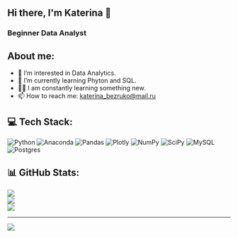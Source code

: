 ## Hi there, I'm Katerina 👋

### Beginner Data Analyst

## About me:

- 👀 I’m interested in Data Analytics.
- 🌱  I’m currently learning Phyton and SQL.
- 👩‍🎓  I am constantly learning something new.
- 📫 How to reach me: katerina_bezruko@mail.ru

## 💻 Tech Stack:
![Python](https://img.shields.io/badge/python-3670A0?style=for-the-badge&logo=python&logoColor=ffdd54) ![Anaconda](https://img.shields.io/badge/Anaconda-%2344A833.svg?style=for-the-badge&logo=anaconda&logoColor=white) ![Pandas](https://img.shields.io/badge/pandas-%23150458.svg?style=for-the-badge&logo=pandas&logoColor=white) ![Plotly](https://img.shields.io/badge/Plotly-%233F4F75.svg?style=for-the-badge&logo=plotly&logoColor=white) ![NumPy](https://img.shields.io/badge/numpy-%23013243.svg?style=for-the-badge&logo=numpy&logoColor=white) ![SciPy](https://img.shields.io/badge/SciPy-%230C55A5.svg?style=for-the-badge&logo=scipy&logoColor=%white) ![MySQL](https://img.shields.io/badge/mysql-%2300f.svg?style=for-the-badge&logo=mysql&logoColor=white) ![Postgres](https://img.shields.io/badge/postgres-%23316192.svg?style=for-the-badge&logo=postgresql&logoColor=white)
## 📊 GitHub Stats:
![](https://github-readme-stats.vercel.app/api?username=Katerina3202&theme=hide_border=false&include_all_commits=false&count_private=false)<br/>
![](https://github-readme-streak-stats.herokuapp.com/?user=Katerina3202&theme=hide_border=false)<br/>
![](https://github-readme-stats.vercel.app/api/top-langs/?username=Katerina3202&theme=hide_border=false&include_all_commits=false&count_private=false&layout=compact)

---
[![](https://visitcount.itsvg.in/api?id=Katerina3202&icon=0&color=0)](https://visitcount.itsvg.in)

<!-- Proudly created with GPRM ( https://gprm.itsvg.in ) -->
